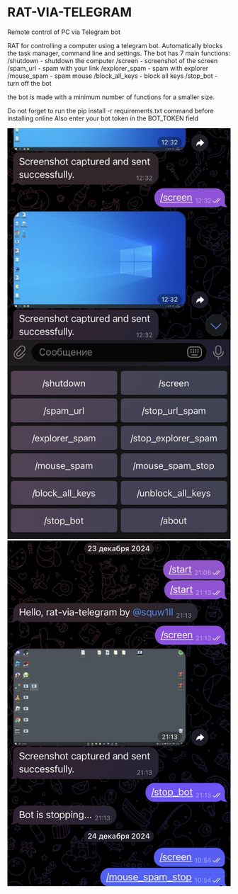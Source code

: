 # RAT-VIA-TELEGRAM
Remote control of PC via Telegram bot

RAT for controlling a computer using a telegram bot. Automatically blocks the task manager, command line and settings. The bot has 7 main functions:
/shutdown - shutdown the computer
/screen - screenshot of the screen
/spam_url <link> - spam with your link
/explorer_spam - spam with explorer
/mouse_spam - spam mouse
/block_all_keys - block all keys
/stop_bot - turn off the bot

the bot is made with a minimum number of functions for a smaller size.

Do not forget to run the pip install -r requirements.txt command before installing online
Also enter your bot token in the BOT_TOKEN field


![example of screenshots of the bot's work](screen1.jpg)
![example of screenshots of the bot's work](screen2.jpg)
